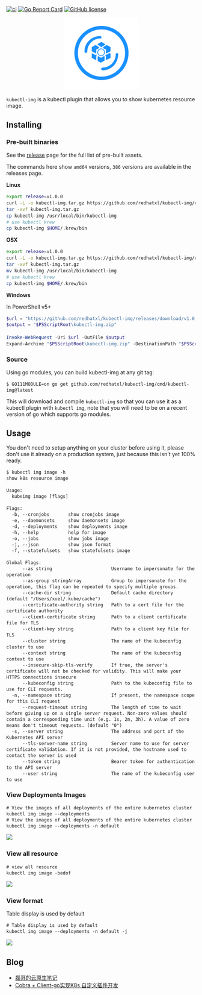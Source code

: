 

[![ci](https://github.com/redhatxl/kubectl-img/actions/workflows/ci.yml/badge.svg)](https://github.com/redhatxl/kubectl-img/actions/workflows/ci.yml) [![Go Report Card](https://goreportcard.com/badge/github.com/redhatxl/kubectl-img)](https://goreportcard.com/report/github.com/redhatxl/kubectl-img) [![GitHub license](https://img.shields.io/github/license/redhatxl/kubectl-img)](https://github.com/redhatxl/kubectl-img/blob/main/LICENSE)




<p align="center">
<a href="https://github.com/redhatxl/kubectl-img"><img src="docs/logo/logo.png" alt="banner" width="200px"></a>
</p>

`kubectl-img` is a kubectl plugin that allows you to show kubernetes resource image.


## Installing

### Pre-built binaries

See the [release](https://github.com/redhatxl/kubectl-img/releases) page for the full list of pre-built assets.

The commands here show `amd64` versions, `386` versions are available in the releases page.

**Linux**

```bash
export release=v1.0.0
curl -L -o kubectl-img.tar.gz https://github.com/redhatxl/kubectl-img/releases/download/${release}/kubectl-img_${release}_Linux_arm64.tar.gz
tar -xvf kubectl-img.tar.gz
cp kubectl-img /usr/local/bin/kubectl-img
# use kubectl krew
cp kubectl-img $HOME/.krew/bin
```

**OSX**

```bash
export release=v1.0.0
curl -L -o kubectl-img.tar.gz https://github.com/redhatxl/kubectl-img/releases/download/${release}/kubectl-img_${release}_Darwin_x86_64.tar.gz
tar -xvf kubectl-img.tar.gz
mv kubectl-img /usr/local/bin/kubectl-img
# use kubectl krew
cp kubectl-img $HOME/.krew/bin
```


**Windows**

In PowerShell v5+
```powershell
$url = "https://github.com/redhatxl/kubectl-img/releases/download/v1.0.0/kubectl-img_1.0.0_Windows_x86_64.tar.gz"
$output = "$PSScriptRoot\kubectl-img.zip"

Invoke-WebRequest -Uri $url -OutFile $output
Expand-Archive "$PSScriptRoot\kubectl-img.zip" -DestinationPath "$PSScriptRoot\kubectl-img"
```



### Source

Using go modules, you can build kubectl-img at any git tag:

```
$ GO111MODULE=on go get github.com/redhatxl/kubectl-img/cmd/kubectl-img@latest
```

This will download and compile `kubectl-img` so that you can use it as a kubectl plugin with `kubectl img`, note that you will need to be on a recent version of go which supports go modules.

## Usage

You don't need to setup anything on your cluster before using it, please don't use it already
on a production system, just because this isn't yet 100% ready.

```shell
$ kubectl img image -h
show k8s resource image

Usage:
  kubeimg image [flags]

Flags:
  -b, --cronjobs       show cronjobs image
  -e, --daemonsets     show daemonsets image
  -d, --deployments    show deployments image
  -h, --help           help for image
  -o, --jobs           show jobs image
  -j, --json           show json format
  -f, --statefulsets   show statefulsets image

Global Flags:
      --as string                      Username to impersonate for the operation
      --as-group stringArray           Group to impersonate for the operation, this flag can be repeated to specify multiple groups.
      --cache-dir string               Default cache directory (default "/Users/xuel/.kube/cache")
      --certificate-authority string   Path to a cert file for the certificate authority
      --client-certificate string      Path to a client certificate file for TLS
      --client-key string              Path to a client key file for TLS
      --cluster string                 The name of the kubeconfig cluster to use
      --context string                 The name of the kubeconfig context to use
      --insecure-skip-tls-verify       If true, the server's certificate will not be checked for validity. This will make your HTTPS connections insecure
      --kubeconfig string              Path to the kubeconfig file to use for CLI requests.
  -n, --namespace string               If present, the namespace scope for this CLI request
      --request-timeout string         The length of time to wait before giving up on a single server request. Non-zero values should contain a corresponding time unit (e.g. 1s, 2m, 3h). A value of zero means don't timeout requests. (default "0")
  -s, --server string                  The address and port of the Kubernetes API server
      --tls-server-name string         Server name to use for server certificate validation. If it is not provided, the hostname used to contact the server is used
      --token string                   Bearer token for authentication to the API server
      --user string                    The name of the kubeconfig user to use
```

### View Deployments Images

```shell
# View the images of all deployments of the entire kubernetes cluster
kubectl img image --deployments
# View the images of all deployments of the entire kubernetes cluster
kubectl img image --deployments -n default
```

![](https://kaliarch-bucket-1251990360.cos.ap-beijing.myqcloud.com/blog_img/20220128112944.png)

### View all resource

```shell
# view all resource 
kubectl img image -bedof
```

![](https://kaliarch-bucket-1251990360.cos.ap-beijing.myqcloud.com/blog_img/20220128114642.png)

### View format

Table display is used by default

```shell
# Table display is used by default
kubectl img image --deployments -n default -j
```

![](https://kaliarch-bucket-1251990360.cos.ap-beijing.myqcloud.com/blog_img/20220128113907.png)

## Blog

* [磊哥的云原生笔记](https://redhatxl.github.io/cloud-native/develop/04-Cobra%20%2B%20Client-go%E5%AE%9E%E7%8E%B0K8s%E7%AE%80%E5%8D%95%E6%8F%92%E4%BB%B6%E5%BC%80%E5%8F%91/)
* [Cobra + Client-go实现K8s 自定义插件开发](https://juejin.cn/post/6983324056502140964)